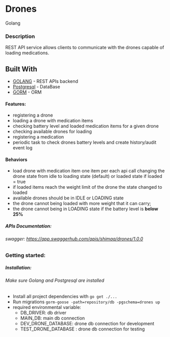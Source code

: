 # Drones
Golang

### Description
REST API service allows clients to communicate with the drones capable of loading medications.
## Built With
- [GOLANG](https://go.dev/) - REST APIs backend
- [Postgresql](https://www.postgresql.org/) - DataBase
- [GORM](https://gorm.io/) - ORM

#### Features:
- registering a drone
- loading a drone with medication items
- checking battery level and loaded medication items for a given drone
- checking available drones for loading
- registering a medication
- periodic task to check drones battery levels and create history/audit event log

#### Behaviors
- load drone with medication item one item per each api call changing the drone state from idle to loading state (default) or loaded state if loaded = true
- if loaded items reach the weight limit of the drone the state changed to loaded
- available drones should be in IDLE or LOADING state
- the drone cannot being loaded with more weight that it can carry;
- the drone cannot being in LOADING state if the battery level is **below 25%**

 ##### APIs Documentation:
###### swagger: https://app.swaggerhub.com/apis/shimaa/drones/1.0.0


 ### Getting started:
##### Installation:
###### Make sure Golang and Postgresql are installed
* Install all project dependencies with `go get ./...`
* Run migrations `gorm-goose -path=repository/db -pgschema=drones up`
* required environmental variable:
  - DB_DRIVER: db driver
  - MAIN_DB: main db connection
  - DEV_DRONE_DATABASE: drone db connection for development
  - TEST_DRONE_DATABASE : drone db connection for testing
